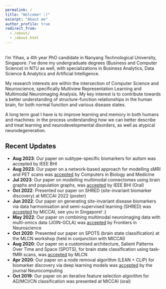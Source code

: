 ```yaml
---
permalink: /
title: "Welcome! :)"
excerpt: "About me"
author_profile: true
redirect_from:
  - /about/
  - /about.html
---
```

<br>
I’m Yihao, a 4th year PhD candidate in Nanyang Technological University, Singapore. I’ve done my undergraduate degrees (Business and Computer Science) in NTU as well, with specializations in Business Analytics, Data Science & Analytics and Artificial Intelligence.

My research interests are within the intersection of Computer Science and Neuroscience, specifically Multiview Representation Learning and Multimodal Neuroimaging Analysis. My key interest is to contribute towards a better understanding of structure-function relationships in the human brain, for both normal function and various disease states.

A long term goal I have is to improve learning and memory in both humans and machines: in the process understanding how we can better describe and treat learning and neurodevelopmental disorders, as well as atypical neurodegeneration.

## Recent Updates

- **Aug 2023**: Our paper on subtype-specific biomarkers for autism was accepted by IEEE BHI
- **Aug 2023**: Our paper on a network-based approach for modelling sMRI and PET scans was [accepted](https://www.sciencedirect.com/science/article/abs/pii/S001048252300793X) by Computers in Biology and Medicine
- **Jul 2023**: Our paper on modelling multimodal connectomes using brain graphs and population graphs, was [accepted](https://www.sciencedirect.com/science/article/abs/pii/S001048252300793X) by IEEE BHI (Oral)
- **Oct 2022**: Presented our paper on SHRED (site-invariant biomarker discovery) at MICCAI 2022 (poster)
- **Jun 2022**: Our paper on generating site-invariant disease biomarkers via data harmonisation and semi-supervised learning (SHRED) was [accepted](https://link.springer.com/chapter/10.1007/978-3-031-16431-6_42) by MICCAI, see you in Singapore! :)
- **May 2022**: Our paper on combining multimodal neuroimaging data with multi-omics data (JOIN-GCLA) was [accepted](https://www.frontiersin.org/articles/10.3389/fnins.2022.866666/full) by Frontiers in Neuroscience
- **Oct 2020**: Presented our paper on SPOTS (brain state classification) at the MLCN workshop (held in conjunction with MICCAI)
- **Aug 2020**: Our paper on a customised architecture, Salient Patterns Over Time and Space (SPOTS), for brain state classification using task-fMRI scans, was [accepted](https://link.springer.com/chapter/10.1007/978-3-030-66843-3_9) by MLCN
- **Apr 2020**: Our paper on a node removal algorithm (LEAN + CLIP) for biomarker discovery via deep learning models was [accepted](https://www.sciencedirect.com/science/article/abs/pii/S0925231221000977) by the journal Neurocomputing
- **Oct 2019**: Our paper on an iterative feature selection algorithm for AD/MCI/CN classification was presented at MICCAI (oral)

